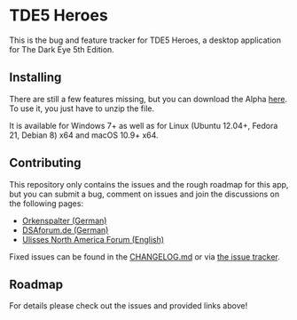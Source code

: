 # TDE5 Heroes

This is the bug and feature tracker for TDE5 Heroes, a desktop application for The Dark Eye 5th Edition.

## Installing

There are still a few features missing, but you can download the Alpha [here](http://www.ulisses-ebooks.de/product/209711/DSA5-Heldentool-Alpha). To use it, you just have to unzip the file.

It is available for Windows 7+ as well as for Linux (Ubuntu 12.04+, Fedora 21, Debian 8) x64 and macOS 10.9+ x64.

## Contributing

This repository only contains the issues and the rough roadmap for this app, but you can submit a bug, comment on issues and join the discussions on the following pages:

- [Orkenspalter (German)](https://www.orkenspalter.de/index.php?thread/23638-dsa5-heldentool-alpha/)
- [DSAforum.de (German)](http://www.dsaforum.de/viewtopic.php?f=162&t=45064)
- [Ulisses North America Forum (English)](http://www.ulisses-us.com/forum/viewtopic.php?f=14&t=953)

Fixed issues can be found in the [CHANGELOG.md](CHANGELOG.md) or via [the issue tracker](https://github.com/Elytherion/tdeheroes/issues?q=is:issue+is:closed).

## Roadmap

For details please check out the issues and provided links above!
